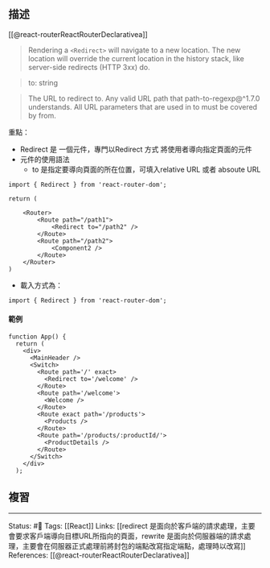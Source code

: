 ## 描述

[[@react-routerReactRouterDeclarativea]]
> Rendering a `<Redirect>` will navigate to a new location. The new location will override the current location in the history stack, like server-side redirects (HTTP 3xx) do.


> to: string

> The URL to redirect to. Any valid URL path that path-to-regexp@^1.7.0 understands. All URL parameters that are used in to must be covered by from.


重點：
- Redirect 是 一個元件，專門以Redirect 方式 將使用者導向指定頁面的元件
- 元件的使用語法
	- to 是指定要導向頁面的所在位置，可填入relative URL 或者 absoute URL
```
import { Redirect } from 'react-router-dom';

return (

	<Router>
		<Route path="/path1">
			<Redirect to="/path2" />
		</Route>
		<Route path="/path2">
			<Component2 />
		</Route>
	</Router> 
)
```
- 載入方式為：
```
import { Redirect } from 'react-router-dom';
```



#### 範例


```
function App() {
  return (
    <div>
      <MainHeader />
      <Switch>
        <Route path='/' exact>
          <Redirect to='/welcome' />
        </Route>
        <Route path='/welcome'>
          <Welcome />
        </Route>
        <Route exact path='/products'>
          <Products />
        </Route>
        <Route path='/products/:productId/'>
          <ProductDetails />
        </Route>
      </Switch>
    </div>
  );
```

## 複習


---
Status: #🌱 
Tags:
[[React]]
Links:
[[redirect 是面向於客戶端的請求處理，主要會要求客戶端導向目標URL所指向的頁面，rewrite 是面向於伺服器端的請求處理，主要會在伺服器正式處理前將封包的端點改寫指定端點，處理時以改寫]]
References:
[[@react-routerReactRouterDeclarativea]]